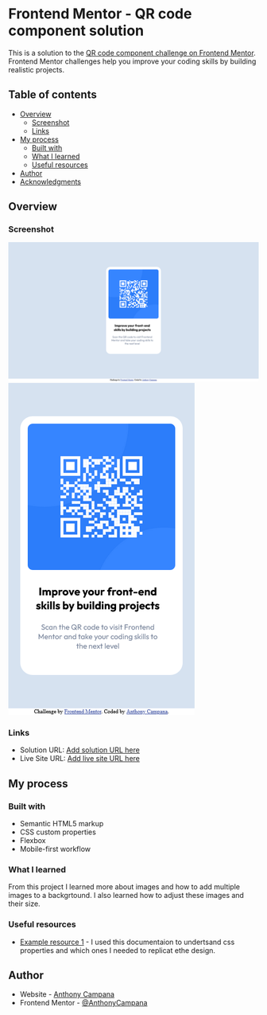 # Frontend Mentor - QR code component solution

This is a solution to the [QR code component challenge on Frontend Mentor](https://www.frontendmentor.io/challenges/qr-code-component-iux_sIO_H). Frontend Mentor challenges help you improve your coding skills by building realistic projects. 

## Table of contents

- [Overview](#overview)
  - [Screenshot](#screenshot)
  - [Links](#links)
- [My process](#my-process)
  - [Built with](#built-with)
  - [What I learned](#what-i-learned)
  - [Useful resources](#useful-resources)
- [Author](#author)
- [Acknowledgments](#acknowledgments)

## Overview

### Screenshot

![](./screenshots/Screenshot%202023-11-08%20at%2012-51-05%20Frontend%20Mentor%20QR%20code%20component.png)
![](./screenshots/Screenshot%202023-11-08%20at%2012-51-32%20Frontend%20Mentor%20QR%20code%20component.png)

### Links

- Solution URL: [Add solution URL here](https://github.com/AnthonyCampana/qr-code-component-main)
- Live Site URL: [Add live site URL here](https://anthonycampana.github.io/qr-code-component-main/)

## My process

### Built with

- Semantic HTML5 markup
- CSS custom properties
- Flexbox
- Mobile-first workflow


### What I learned

From this project I learned more about images and how to add multiple images to a backgrtound. I also learned how to adjust these images and their size. 

### Useful resources

- [Example resource 1](https://developer.mozilla.org/en-US/) - I used this documentaion to undertsand css properties and which ones I needed to replicat ethe design. 

## Author

- Website - [Anthony Campana](https://www.your-site.com)
- Frontend Mentor - [@AnthonyCampana](https://www.frontendmentor.io/profile/AnthonyCampana)

